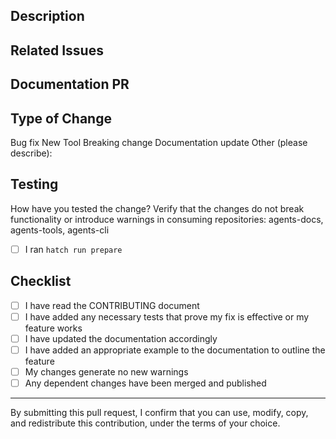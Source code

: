 ## Description

<!-- Provide a detailed description of the changes in this PR -->

## Related Issues

<!-- Link to related issues using #issue-number format -->

## Documentation PR

<!-- Link to related associated PR in the agent-docs repo -->

## Type of Change

<!-- Choose one of the following types of changes, delete the rest -->

Bug fix
New Tool
Breaking change
Documentation update
Other (please describe):

## Testing

How have you tested the change?  Verify that the changes do not break functionality or introduce warnings in consuming repositories: agents-docs, agents-tools, agents-cli

- [ ] I ran `hatch run prepare`

## Checklist
- [ ] I have read the CONTRIBUTING document
- [ ] I have added any necessary tests that prove my fix is effective or my feature works
- [ ] I have updated the documentation accordingly
- [ ] I have added an appropriate example to the documentation to outline the feature
- [ ] My changes generate no new warnings
- [ ] Any dependent changes have been merged and published

----

By submitting this pull request, I confirm that you can use, modify, copy, and redistribute this contribution, under the terms of your choice.
